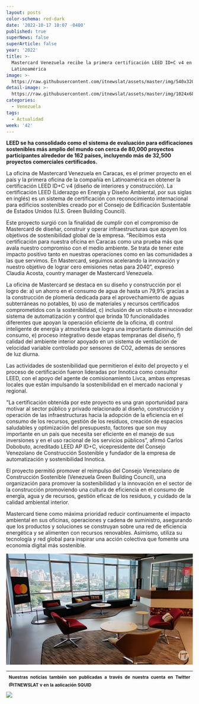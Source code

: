 ```yaml
---
layout: posts
color-schema: red-dark
date: '2022-10-17 10:07 -0400'
published: true
superNews: false
superArticle: false
year: '2022'
title: >-
  Mastercard Venezuela recibe la primera certificación LEED ID+C v4 en
  Latinoamérica
image: >-
  https://raw.githubusercontent.com/itnewslat/assets/master/img/540x320/Mastercard-Oficina-CCs-p.jpg
detail-image: >-
  https://raw.githubusercontent.com/itnewslat/assets/master/img/1024x680/Mastercard-Oficina-CCs-g.jpg
categories:
  - Venezuela
tags:
  - Actualidad
week: '42'
---
```

**LEED se ha consolidado como el sistema de evaluación para edificaciones sostenibles más amplio del mundo con cerca de 80,000 proyectos participantes alrededor de 162 países, incluyendo más de 32,500 proyectos comerciales certificados.**

La oficina de Mastercard Venezuela en Caracas, es el primer proyecto en el país y la primera oficina de la compañía en Latinoamérica en obtener la certificación LEED ID+C v4 (diseño de interiores y construcción). La certificación LEED (Liderazgo en Energía y Diseño Ambiental, por sus siglas en inglés) es un sistema de certificación con reconocimiento internacional para edificios sostenibles creado por el Consejo de Edificación Sustentable de Estados Unidos (U.S. Green Building Council). 

Este proyecto surgió con la finalidad de cumplir con el compromiso de Mastercard de diseñar, construir y operar infraestructuras que apoyen los objetivos de sostenibilidad global de la empresa. “Recibimos esta certificación para nuestra oficina en Caracas como una prueba más que avala nuestro compromiso con el medio ambiente. Se trata de tener este impacto positivo tanto en nuestras operaciones como en las comunidades a las que servimos. En Mastercard, seguimos acelerando la innovación y nuestro objetivo de lograr cero emisiones netas para 2040”, expresó Claudia Acosta, country manager de Mastercard Venezuela.

La oficina de Mastercard se destaca en su diseño y construcción por el logro de: a) un ahorro en el consumo de agua de hasta un 79,9% gracias a la construcción de plomería dedicada para el aprovechamiento de aguas subterráneas no potables, b) uso de materiales y recursos certificados comprometidos con la sostenibilidad, c) inclusión de un robusto e innovador sistema de automatización y control que brinda 10 funcionalidades diferentes que apoyan la operación eficiente de la oficina, d) control inteligente de energía y atmosfera que logra una importante disminución del consumo, e) proceso integrativo desde etapas tempranas del diseño, f) calidad del ambiente interior apoyado en un sistema de ventilación de velocidad variable controlado por sensores de CO2, además de sensores de luz diurna.

Las actividades de sostenibilidad que permitieron el éxito del proyecto y el proceso de certificación fueron lideradas por Innotica como consultor LEED, con el apoyo del agente de comisionamiento Livca, ambas empresas locales que están impulsando la sostenibilidad en el mercado nacional y regional.

"La certificación obtenida por este proyecto es una gran oportunidad para motivar al sector público y privado relacionado al diseño, construcción y operación de las infraestructuras hacia la adopción de la eficiencia en el consumo de los recursos, gestión de los residuos, creación de espacios saludables y optimización del presupuesto, factores que son muy importante en un país que necesita ser eficiente en el manejo de sus inversiones y en el uso racional de los servicios públicos”, afirmó Carlos Dobobuto, acreditado LEED AP ID+C, vicepresidente del Consejo Venezolano de Construcción Sostenible y fundador de la empresa de automatización y sostenibilidad Innotica.

El proyecto permitió promover el reimpulso del Consejo Venezolano de Construcción Sostenible (Venezuela Green Building Council), una organización para promover la sostenibilidad y la innovación en el sector de la construcción promoviendo una cultura de eficiencia en el consumo de energía, agua y de recursos, gestión eficaz de los residuos, y cuidado de la calidad ambiental interior.

Mastercard tiene como máxima prioridad reducir continuamente el impacto ambiental en sus oficinas, operaciones y cadena de suministro, asegurando que los productos y soluciones se construyan sobre una red de eficiencia energética y se alimenten con recursos renovables. Asimismo, utiliza su tecnología y red global para inspirar una acción colectiva que fomente una economía digital más sostenible. 

![](https://raw.githubusercontent.com/itnewslat/assets/master/img/540x320/Mastercard-Oficina-CCs-p.jpg)

<table style="height: 42px;" width="569">
<tbody>
<tr>
<td style="text-align: justify;"><sub><strong>Nuestras noticias también son publicadas a través de nuestra cuenta en Twitter <a href="https://twitter.com/itnewslat?lang=es">@ITNEWSLAT</a> y en la aplicación <a href="https://squidapp.co/en/">SQUID</a></strong></sub></td>
</tr>
</tbody>
</table>

<img src="https://tracker.metricool.com/c3po.jpg?hash=56f88a41e39ab42c063cc51676587a04"/>